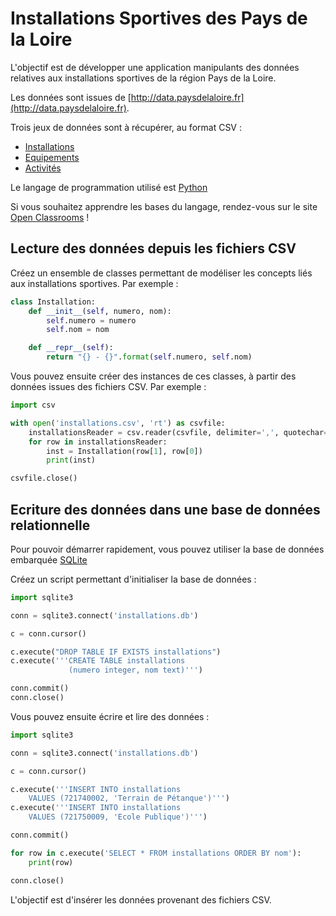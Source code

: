 # Installations Sportives des Pays de la Loire

L'objectif est de développer une application manipulants des données relatives aux installations sportives de la région Pays de la Loire.

Les données sont issues de [http://data.paysdelaloire.fr](http://data.paysdelaloire.fr). 

Trois jeux de données sont à récupérer, au format CSV : 

* [Installations](http://data.paysdelaloire.fr/donnees/detail/equipements-sportifs-espaces-et-sites-de-pratiques-en-pays-de-la-loire-fiches-installations)
* [Equipements](http://data.paysdelaloire.fr/donnees/detail/equipements-sportifs-espaces-et-sites-de-pratiques-en-pays-de-la-loire-fiches-equipements)
* [Activités](http://data.paysdelaloire.fr/donnees/detail/equipements-sportifs-espaces-et-sites-de-pratiques-en-pays-de-la-loire-activites-des-fiches-equ)

Le langage de programmation utilisé est [Python](https://www.python.org)

Si vous souhaitez apprendre les bases du langage, rendez-vous sur le site [Open Classrooms](http://openclassrooms.com/courses/apprenez-a-programmer-en-python) !

## Lecture des données depuis les fichiers CSV

Créez un ensemble de classes permettant de modéliser les concepts liés aux installations sportives. Par exemple : 

```python
class Installation:
	def __init__(self, numero, nom):
		self.numero = numero
		self.nom = nom

	def __repr__(self):
		return "{} - {}".format(self.numero, self.nom)
```

Vous pouvez ensuite créer des instances de ces classes, à partir des données issues des fichiers CSV. Par exemple : 

```python
import csv

with open('installations.csv', 'rt') as csvfile:
	installationsReader = csv.reader(csvfile, delimiter=',', quotechar='"')
	for row in installationsReader:	
		inst = Installation(row[1], row[0])
		print(inst)

csvfile.close()
```

## Ecriture des données dans une base de données relationnelle

Pour pouvoir démarrer rapidement, vous pouvez utiliser la base de données embarquée [SQLite](https://docs.python.org/3/library/sqlite3.html)

Créez un script permettant d'initialiser la base de données : 

```python
import sqlite3

conn = sqlite3.connect('installations.db')

c = conn.cursor()

c.execute("DROP TABLE IF EXISTS installations")
c.execute('''CREATE TABLE installations
             (numero integer, nom text)''')

conn.commit()
conn.close()
```

Vous pouvez ensuite écrire et lire des données :

```python
import sqlite3

conn = sqlite3.connect('installations.db')

c = conn.cursor()

c.execute('''INSERT INTO installations 
	VALUES (721740002, 'Terrain de Pétanque')''')
c.execute('''INSERT INTO installations 
	VALUES (721750009, 'Ecole Publique')''')

conn.commit()

for row in c.execute('SELECT * FROM installations ORDER BY nom'):
	print(row)

conn.close()
```

L'objectif est d'insérer les données provenant des fichiers CSV.

